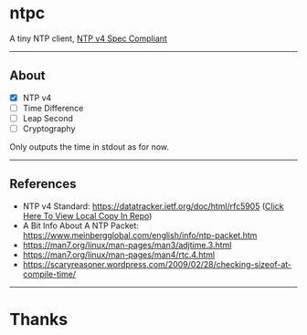 # ntpc
A tiny NTP client, [NTP v4 Spec Compliant](./RFC5905.pdf)

---
## About

- [x] NTP v4
- [ ] Time Difference
- [ ] Leap Second
- [ ] Cryptography

Only outputs the time in stdout as for now.

---
## References
- NTP v4 Standard: https://datatracker.ietf.org/doc/html/rfc5905 ([Click Here To View Local Copy In Repo](./RFC5905.pdf))
- A Bit Info About A NTP Packet: https://www.meinbergglobal.com/english/info/ntp-packet.htm
- https://man7.org/linux/man-pages/man3/adjtime.3.html
- https://man7.org/linux/man-pages/man4/rtc.4.html
- https://scaryreasoner.wordpress.com/2009/02/28/checking-sizeof-at-compile-time/

---
# Thanks

